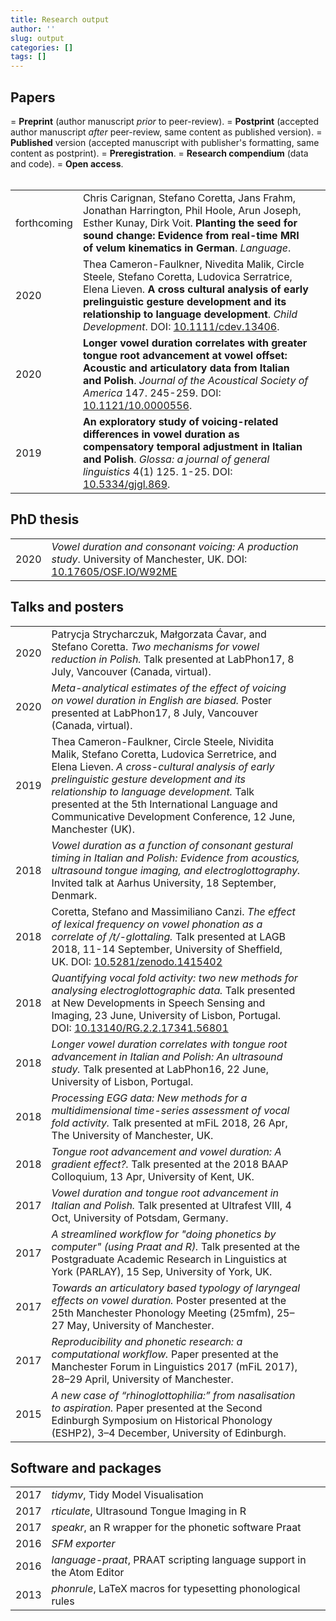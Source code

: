 ```yaml
---
title: Research output
author: ''
slug: output
categories: []
tags: []
---
```


<h2>Papers</h2>

<span style="display: block" id="osi-notice">
  <span class="osi-preprint"></span> = <b>Preprint</b> (author manuscript <em>prior</em> to peer-review).
  <span class="osi-postprint"></span> = <b>Postprint</b> (accepted author manuscript <em>after</em> peer-review, same content as published version).
  <span class="osi-published"></span> = <b>Published</b> version (accepted manuscript with publisher's formatting, same content as postprint).
  <span class="osi-prereg"></span> = <b>Preregistration</b>.
  <span class="osi-compendium"></span> = <b>Research compendium</b> (data and code). <i class="fa fa-lock-open"></i> = <b>Open access</b>.
</span>

<br>

<table>
<tr>
    <td>forthcoming</td>
    <td>
    Chris Carignan, Stefano Coretta, Jans Frahm, Jonathan Harrington, Phil Hoole, Arun Joseph, Esther Kunay, Dirk Voit. <b>Planting the seed for sound change: Evidence from real-time MRI of velum kinematics in German</b>. <em>Language</em>.
    <br>
    <a class="osi" href=https://github.com/ChristopherCarignan/journal-articles/tree/master/rtMRI-velum target="_blank"><span class="osi-compendium"></span></a>
    </td>
    <td></td>
  </tr>
  <tr>
    <td>2020</td>
    <td>
    Thea Cameron-Faulkner, Nivedita Malik, Circle Steele, Stefano Coretta, Ludovica Serratrice, Elena Lieven. <b>A cross cultural analysis of early prelinguistic gesture development and its relationship to language development</b>. <em>Child Development</em>. DOI: <a href="http://doi.org/10.1111/cdev.13406" target="_blank">10.1111/cdev.13406</a>.
    <br>
    <a class="osi" href=https://doi.org/10.1111/cdev.13406 target="_blank"><span class="osi-published"></span></a>
    </td>
    <td><i class="fa fa-lock-open"></i></td>
  </tr>
  <tr>
    <td>2020</td>
    <td>
    <b>Longer vowel duration correlates with greater tongue root advancement at vowel offset: Acoustic and articulatory data from Italian and Polish</b>. <em>Journal of the Acoustical Society of America</em> 147. 245-259. DOI: <a href="http://doi.org/10.1121/10.0000556" target="_blank">10.1121/10.0000556</a>.
    <br>
    <a class="osi" href=https://doi.org/10.31219/osf.io/zrqyx target="_blank"><span class="osi-postprint"></span></a>
    <a class="osi" href=http://doi.org/10.1121/10.0000556 target="_blank"><span class="osi-published"></span></a>
    <a class="osi" href=https://osf.io/d245b/ target="_blank"><span class="osi-compendium"></span></a>
    </td>
    <td></td>
  </tr>
  <tr>
    <td>2019</td>
    <td>
    <b>An exploratory study of voicing-related differences in vowel duration as compensatory temporal adjustment in Italian and Polish</b>. <em>Glossa: a journal of general linguistics</em> 4(1) 125. 1-25. DOI: <a href="http://doi.org/10.5334/gjgl.869" target="_blank">10.5334/gjgl.869</a>.
    <br>
    <a class="osi" href=http://doi.org/10.5334/gjgl.869 target="_blank"><span class="osi-published"></span></a>
    <a class="osi" href=https://osf.io/bfyhr/ target="_blank"><span class="osi-compendium"></span></a>
    </td>
    <td><i class="fa fa-lock-open"></i></td>
  </tr>
</table>

<h2>PhD thesis</h2>

<table>
  <tr>
    <td>2020</td>
    <td><em>Vowel duration and consonant voicing: A production study</em>. University of Manchester, UK. DOI: <a href="http://doi.org/10.17605/OSF.IO/W92ME" target="_blank">10.17605/OSF.IO/W92ME</a></td>
    <td><a href=https://stefanocoretta.github.io/docs/pubs/coretta-phd-thesis.pdf target="_blank"><i class="fa fa-file-pdf"></i></a></td>
    <td><a class="osi" href=https://osf.io/w92me/ target="_blank"><span class="osi-compendium"></span></a></td>
  </tr>
</table>

<h2>Talks and posters</h2>

<table>
  <tr>
    <td>2020</td>
    <td>Patrycja Strycharczuk, Małgorzata Ćavar, and Stefano Coretta. <em>Two mechanisms for vowel reduction in Polish.</em> Talk presented at LabPhon17, 8 July, Vancouver (Canada, virtual).</td>
    <td></td>
    <td></td>
  </tr>
  <tr>
    <td>2020</td>
    <td><em>Meta-analytical estimates of the effect of voicing on vowel duration in English are biased.</em> Poster presented at LabPhon17, 8 July, Vancouver (Canada, virtual).</td>
    <td></td>
    <td><a class="osi" href=https://github.com/stefanocoretta/2020-labphon target="_blank"><span class="osi-compendium"></span></a></td>
  </tr>
  <tr>
    <td>2019</td>
    <td>Thea Cameron-Faulkner, Circle Steele, Nividita Malik, Stefano Coretta, Ludovica Serretrice, and Elena Lieven. <em>A cross-cultural analysis of early prelinguistic gesture development and its relationship to language development.</em> Talk presented at the 5th International Language and Communicative Development Conference, 12 June, Manchester (UK).</td>
    <td></td>
    <td></td>
  </tr>
  <tr>
    <td>2018</td>
    <td><em>Vowel duration as a function of consonant gestural timing in Italian and Polish: Evidence from acoustics, ultrasound tongue imaging, and electroglottography.</em> Invited talk at Aarhus University, 18 September, Denmark.</td>
    <td></td>
    <td></td>
  </tr>
  <tr>
    <td>2018</td>
    <td>Coretta, Stefano and Massimiliano Canzi. <em>The effect of lexical frequency on vowel phonation as a correlate of /t/-glottaling.</em> Talk presented at LAGB 2018, 11-14 September, University of Sheffield, UK. DOI: <a href="http://doi.org/10.5281/zenodo.1415402" target="_blank">10.5281/zenodo.1415402</a></td>
    <td><a href=https://github.com/stefanocoretta/2018-lagb/raw/master/presentation.pdf target="_blank"><i class="fa fa-file-pdf"></i></a></td>
    <td><a class="osi" href=https://github.com/stefanocoretta/2018-lagb target="_blank"><span class="osi-compendium"></span></a></td>
  </tr>
  <tr>
    <td>2018</td>
    <td><em>Quantifying vocal fold activity: two new methods for analysing electroglottographic data.</em> Talk presented at New Developments in Speech Sensing and Imaging, 23 June, University of Lisbon, Portugal. DOI: <a href="http://doi.org/10.13140/RG.2.2.17341.56801" target="_blank">10.13140/RG.2.2.17341.56801</a></td>
    <td><a href=https://www.researchgate.net/publication/325973208_Quantifying_vocal_fold_activity_Two_new_methods_for_analysing_electroglottographic_data" target="_blank"><i class="fa fa-file-pdf"></i></a></td>
    <td><a class="osi" href="https://osf.io/zvcgb/" target="_blank"><span class="osi-compendium"></span></a></td>
  </tr>
  <tr>
    <td>2018</td>
    <td><em>Longer vowel duration correlates with tongue root advancement in Italian and Polish: An ultrasound study.</em> Talk presented at LabPhon16, 22 June, University of Lisbon, Portugal.</td>
    <td><a href=https://www.researchgate.net/publication/325973221_Longer_vowel_duration_correlates_with_tongue_root_advancement_in_Italian_and_Polish_An_ultrasound_study" target="_blank"><i class="fa fa-file-pdf"></i></a></td>
    <td><a class="osi" href="https://github.com/stefanocoretta/2018-labphon" target="_blank"><span class="osi-compendium"></span></a></td>
  </tr>
  <tr>
    <td>2018</td>
    <td><em>Processing EGG data: New methods for a multidimensional time-series assessment of vocal fold activity.</em> Talk presented at mFiL 2018, 26 Apr, The University of Manchester, UK.</td>
    <td></td>
    <td></td>
  </tr>
  <tr>
    <td>2018</td>
    <td><em>Tongue root advancement and vowel duration: A gradient effect?.</em> Talk presented at the 2018 BAAP Colloquium, 13 Apr, University of Kent, UK.</td>
    <td><a href="https://www.researchgate.net/publication/324517901_Tongue_root_advancement_and_vowel_duration_A_gradient_effect" target="_blank"><i class="fa fa-file-pdf"></i></a></td>
    <td><a class="osi" href="https://github.com/stefanocoretta/2018-baap" target="_blank"><span class="osi-compendium"></span></a></td>
  </tr>
  <tr>
    <td>2017</td>
    <td><em>Vowel duration and tongue root advancement in Italian and Polish.</em> Talk presented at Ultrafest VIII, 4 Oct, University of Potsdam, Germany.</td>
    <td><a href="https://stefanocoretta.github.io/docs/pubs/2017-ultrafest.pdf" target="_blank"><i class="fa fa-file-pdf"></i></a></td>
    <td><a class="osi" href="https://github.com/stefanocoretta/2017-ultrafest" target="_blank"><span class="osi-compendium"></span></a></td>
  </tr>
  <tr>
    <td>2017</td>
    <td><em>A streamlined workflow for "doing phonetics by computer" (using Praat and R).</em> Talk presented at the Postgraduate Academic Research in Linguistics at York (PARLAY), 15 Sep, University of York, UK.</td>
    <td><a href="https://stefanocoretta.github.io/docs/pubs/2017-parlay.pdf" target="_blank"><i class="fa fa-file-pdf"></i></a></td>
    <td><a class="osi" href="https://github.com/stefanocoretta/speakr-demo" target="_blank"><span class="osi-compendium"></span></a></td>
  </tr>
  <tr>
    <td>2017</td>
    <td><em>Towards an articulatory based typology of laryngeal effects on vowel duration.</em> Poster presented at the 25th Manchester Phonology Meeting (25mfm), 25–27 May, University of Manchester.</td>
    <td><a href="https://stefanocoretta.github.io/docs/pubs/2017-mfm.pdf" target="_blank"><i class="fa fa-file-pdf"></i></a></td>
    <td><a class="osi" href="https://github.com/stefanocoretta/ma-thesis-york" target="_blank"><span class="osi-compendium"></span></a></td>
  </tr>
  <tr>
    <td>2017</td>
    <td><em>Reproducibility and phonetic research: a computational workflow.</em> Paper presented at the Manchester Forum in Linguistics 2017 (mFiL 2017), 28–29 April, University of Manchester.</td>
    <td><a href="http://nbviewer.jupyter.org/github/stefanocoretta/reproducible-phonetics/blob/master/slides.pdf" target="_blank"><i class="fa fa-file-pdf"></i></a></td>
    <td><a class="osi" href="https://github.com/stefanocoretta/reproducible-phonetics" target="_blank"><span class="osi-compendium"></span></a></td>
  </tr>
  <tr>
    <td>2015</td>
    <td><em>A new case of “rhinoglottophilia:” from nasalisation to aspiration.</em> Paper presented at the Second Edinburgh Symposium on Historical Phonology (ESHP2), 3–4 December, University of Edinburgh.</td>
    <td><a href="https://stefanocoretta.github.io/docs/pubs/2015-eshp.pdf" target="_blank"><i class="fa fa-file-pdf"></i></a></td>
    <td></td>
  </tr>
</table>

<h2>Software and packages</h2>

<table>
  <tr>
    <td>2017</td>
    <td><em>tidymv</em>, Tidy Model Visualisation</td>
    <td><a href="http://github.com/stefanocoretta/tidymv" target="_blank"><i class="fa fa-external-link-alt"></i></a></td>
  </tr>
  <tr>
    <td>2017</td>
    <td><em>rticulate</em>, Ultrasound Tongue Imaging in R</td>
    <td><a href="http://github.com/stefanocoretta/rticulate" target="_blank"><i class="fa fa-external-link-alt"></i></a></td>
  </tr>
  <tr>
    <td>2017</td>
    <td><em>speakr</em>, an R wrapper for the phonetic software Praat</td>
    <td><a href="https://github.com/stefanocoretta/speakr" target="_blank"><i class="fa fa-external-link-alt"></i></a></td>
  </tr>
  <tr>
    <td>2016</td>
    <td><em>SFM exporter</em></td>
    <td><a href="https://stefanocoretta.shinyapps.io/sfm-exporter/" target="_blank"><i class="fa fa-external-link-alt"></i></a></td>
  </tr>
  <tr>
    <td>2016</td>
    <td><em>language-praat</em>, PRAAT scripting language support in the Atom Editor</td>
    <td><a href="https://atom.io/packages/language-praat" target="_blank"><i class="fa fa-external-link-alt"></i></a></td>
  </tr>
  <tr>
    <td>2013</td>
    <td><em>phonrule</em>, LaTeX macros for typesetting phonological rules</td>
    <td><a href="https://www.ctan.org/pkg/phonrule" target="_blank"><i class="fa fa-external-link-alt"></i></a></td>
  </tr>
</table>
